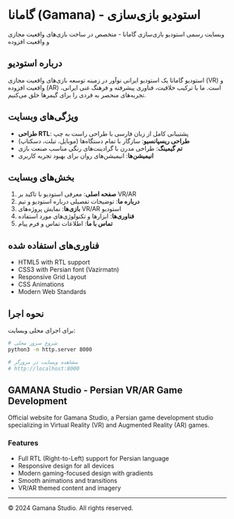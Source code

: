 # گامانا (Gamana) - استودیو بازی‌سازی

وبسایت رسمی استودیو بازی‌سازی گامانا - متخصص در ساخت بازی‌های واقعیت مجازی و واقعیت افزوده

## درباره استودیو

استودیو گامانا یک استودیو ایرانی نوآور در زمینه توسعه بازی‌های واقعیت مجازی (VR) و واقعیت افزوده (AR) است. ما با ترکیب خلاقیت، فناوری پیشرفته و فرهنگ غنی ایرانی، تجربه‌های منحصر به فردی را برای گیمرها خلق می‌کنیم.

## ویژگی‌های وبسایت

- **طراحی RTL**: پشتیبانی کامل از زبان فارسی با طراحی راست به چپ
- **طراحی ریسپانسیو**: سازگار با تمام دستگاه‌ها (موبایل، تبلت، دسکتاپ)
- **تم گیمینگ**: طراحی مدرن با گرادینت‌های رنگی مناسب صنعت بازی
- **انیمیشن‌ها**: انیمیشن‌های روان برای بهبود تجربه کاربری

## بخش‌های وبسایت

1. **صفحه اصلی**: معرفی استودیو با تاکید بر VR/AR
2. **درباره ما**: توضیحات تفصیلی درباره استودیو و تیم
3. **بازی‌ها**: نمایش پروژه‌های VR/AR استودیو
4. **فناوری‌ها**: ابزارها و تکنولوژی‌های مورد استفاده
5. **تماس با ما**: اطلاعات تماس و فرم پیام

## فناوری‌های استفاده شده

- HTML5 with RTL support
- CSS3 with Persian font (Vazirmatn)
- Responsive Grid Layout
- CSS Animations
- Modern Web Standards

## نحوه اجرا

برای اجرای محلی وبسایت:

```bash
# شروع سرور محلی
python3 -m http.server 8000

# مشاهده وبسایت در مرورگر
# http://localhost:8000
```

## GAMANA Studio - Persian VR/AR Game Development

Official website for Gamana Studio, a Persian game development studio specializing in Virtual Reality (VR) and Augmented Reality (AR) games.

### Features

- Full RTL (Right-to-Left) support for Persian language
- Responsive design for all devices
- Modern gaming-focused design with gradients
- Smooth animations and transitions
- VR/AR themed content and imagery

---

© 2024 Gamana Studio. All rights reserved.
